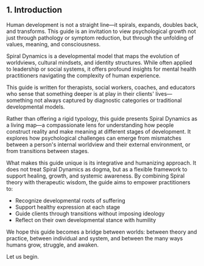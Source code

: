 ## 1. Introduction

Human development is not a straight line—it spirals, expands, doubles back, and transforms. This guide is an invitation to view psychological growth not just through pathology or symptom reduction, but through the unfolding of values, meaning, and consciousness.

Spiral Dynamics is a developmental model that maps the evolution of worldviews, cultural mindsets, and identity structures. While often applied to leadership or social systems, it offers profound insights for mental health practitioners navigating the complexity of human experience.

This guide is written for therapists, social workers, coaches, and educators who sense that something deeper is at play in their clients' lives—something not always captured by diagnostic categories or traditional developmental models.

Rather than offering a rigid typology, this guide presents Spiral Dynamics as a living map—a compassionate lens for understanding how people construct reality and make meaning at different stages of development. It explores how psychological challenges can emerge from mismatches between a person's internal worldview and their external environment, or from transitions between stages.

What makes this guide unique is its integrative and humanizing approach. It does not treat Spiral Dynamics as dogma, but as a flexible framework to support healing, growth, and systemic awareness. By combining Spiral theory with therapeutic wisdom, the guide aims to empower practitioners to:

- Recognize developmental roots of suffering
- Support healthy expression at each stage
- Guide clients through transitions without imposing ideology
- Reflect on their own developmental stance with humility

We hope this guide becomes a bridge between worlds: between theory and practice, between individual and system, and between the many ways humans grow, struggle, and awaken.

Let us begin.
